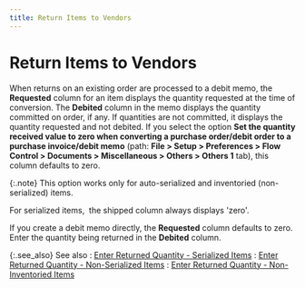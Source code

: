 ```yaml
---
title: Return Items to Vendors
---
```


# Return Items to Vendors


When returns on an existing order are processed to a debit memo, the  **Requested** column for an item displays  the quantity requested at the time of conversion. The **Debited**  column in the memo displays the quantity committed on order, if any. If  quantities are not committed, it displays the quantity requested and not  debited. If you select the option **Set 
 the quantity received value to zero when converting a purchase order/debit 
 order to a purchase invoice/debit memo** (path: **File 
 &gt; Setup &gt; Preferences &gt; Flow Control &gt; Documents &gt; Miscellaneous 
 &gt; Others &gt; Others 1** tab), this column defaults to zero.


{:.note}
This option works only for auto-serialized and inventoried (non-serialized)  items.


For serialized items,  the  shipped column always displays 'zero'.


If you create a debit memo directly, the **Requested**  column defaults to zero. Enter the quantity being returned in the **Debited** column.


{:.see_also}
See also
: [Enter  Returned Quantity - Serialized Items]({{site.pp_baseurl}}/return-proc/dms/dm-processes/return-items-to-vendors/entering_item_quantities_returned_serialized_items_dm.html)
: [Enter  Returned Quantity - Non-Serialized Items]({{site.pp_baseurl}}/return-proc/dms/dm-processes/return-items-to-vendors/entering_quantities_returned_non_serialized_items_dm.html)
: [Enter  Returned Quantity - Non-Inventoried Items]({{site.pp_baseurl}}/return-proc/dms/dm-processes/return-items-to-vendors/entering_quantities_returned_non_inventoried_items_dm.html)
